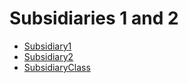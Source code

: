 # Subsidiaries 1 and 2
  - [Subsidiary1](/modules/basic-subsidiaries-1-2/Subsidiary1.md)
  - [Subsidiary2](/modules/basic-subsidiaries-1-2/Subsidiary2.md)
  - [SubsidiaryClass](/modules/basic-subsidiaries-1-2/SubsidiaryClass.md)
